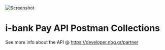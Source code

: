 ![Screenshot](https://developer.nbg.gr/api.gateway/publicportal/sites/default/files/2018-11/black_logo.jpg) 

# i-bank Pay API Postman Collections

See more info about the API @ https://developer.nbg.gr/partner

